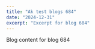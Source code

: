 ```yaml
---
title: "Ak test blogs 684"
date: "2024-12-31"
excerpt: "Excerpt for blog 684"
---
```


Blog content for blog 684